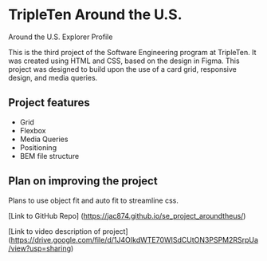 # TripleTen Around the U.S.

Around the U.S. Explorer Profile

This is the third project of the Software Engineering program at TripleTen. It was created using HTML and CSS, based on the design in Figma. This project was designed to build upon the use of a card grid, responsive design, and media queries.

## Project features

- Grid
- Flexbox
- Media Queries
- Positioning
- BEM file structure

## Plan on improving the project

Plans to use object fit and auto fit to streamline css.

[Link to GitHub Repo] (https://jac874.github.io/se_project_aroundtheus/)

[Link to video description of project] (https://drive.google.com/file/d/1J4OIkdWTE70WISdCUtON3PSPM2RSrpUa/view?usp=sharing)
